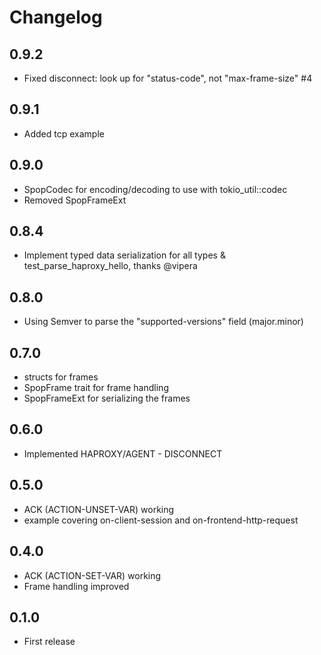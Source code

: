 Changelog
=========

## 0.9.2
- Fixed disconnect: look up for "status-code", not "max-frame-size" #4

## 0.9.1
- Added tcp example

## 0.9.0
- SpopCodec for encoding/decoding to use with tokio_util::codec
- Removed SpopFrameExt

## 0.8.4
- Implement typed data serialization for all types & test_parse_haproxy_hello, thanks @vipera

## 0.8.0
- Using Semver to parse the "supported-versions" field (major.minor)

## 0.7.0
- structs for frames
- SpopFrame trait for frame handling
- SpopFrameExt for serializing the frames

## 0.6.0
- Implemented HAPROXY/AGENT - DISCONNECT

## 0.5.0
- ACK (ACTION-UNSET-VAR) working
- example covering on-client-session and on-frontend-http-request

## 0.4.0
- ACK (ACTION-SET-VAR) working
- Frame handling improved

## 0.1.0
- First release
